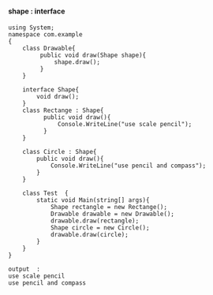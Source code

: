 #### shape  : interface

    using System;  
    namespace com.example  
    {                                 
        class Drawable{
             public void draw(Shape shape){
                 shape.draw();
             }
        }

        interface Shape{
            void draw();
        }
        class Rectange : Shape{
              public void draw(){
                  Console.WriteLine("use scale pencil");
              }  
        }

        class Circle : Shape{
            public void draw(){
                Console.WriteLine("use pencil and compass");
            }
        }

        class Test  {                                                           
            static void Main(string[] args){ 
                Shape rectangle = new Rectange();
                Drawable drawable = new Drawable();
                drawable.draw(rectangle);
                Shape circle = new Circle();
                drawable.draw(circle);
            }     
        }  
    }  
    
    output  :
    use scale pencil
    use pencil and compass
